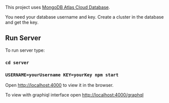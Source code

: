 This project uses [MongoDB Atlas Cloud Database](https://www.mongodb.com/cloud/atlas).

You need your database username and key. Create a cluster in the database and get the key.

## Run Server

To run server type: 

### `cd server`
### `USERNAME=yourUsername KEY=yourKey npm start`

Open [http://localhost:4000](http://localhost:4000) to view it in the browser.

To view with graphiql interface open [http://localhost:4000/graphql](http://localhost:4000/graphql)